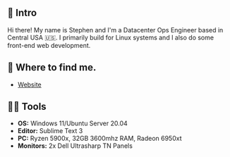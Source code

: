 ## 👋 Intro

Hi there! My name is Stephen and I'm a Datacenter Ops Engineer based in Central USA 🇺🇸. I primarily build for Linux systems and I also do some front-end web development.

## 🥷 Where to find me.
- [Website](https://sventhebright.com)

## 👨‍💻 Tools
- **OS:** Windows 11/Ubuntu Server 20.04
- **Editor:** Sublime Text 3
- **PC:** Ryzen 5900x, 32GB 3600mhz RAM, Radeon 6950xt
- **Monitors:** 2x Dell Ultrasharp TN Panels
